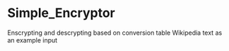# Simple_Encryptor


Enscrypting and descrypting based on conversion table
Wikipedia text as an example input
